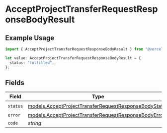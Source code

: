 # AcceptProjectTransferRequestResponseBodyResult

## Example Usage

```typescript
import { AcceptProjectTransferRequestResponseBodyResult } from "@vercel/sdk/models/acceptprojecttransferrequestop.js";

let value: AcceptProjectTransferRequestResponseBodyResult = {
  status: "fulfilled",
};
```

## Fields

| Field                                                                                                                | Type                                                                                                                 | Required                                                                                                             | Description                                                                                                          |
| -------------------------------------------------------------------------------------------------------------------- | -------------------------------------------------------------------------------------------------------------------- | -------------------------------------------------------------------------------------------------------------------- | -------------------------------------------------------------------------------------------------------------------- |
| `status`                                                                                                             | [models.AcceptProjectTransferRequestResponseBodyStatus](../models/acceptprojecttransferrequestresponsebodystatus.md) | :heavy_check_mark:                                                                                                   | N/A                                                                                                                  |
| `error`                                                                                                              | [models.AcceptProjectTransferRequestResponseBodyError](../models/acceptprojecttransferrequestresponsebodyerror.md)   | :heavy_minus_sign:                                                                                                   | N/A                                                                                                                  |
| `code`                                                                                                               | *string*                                                                                                             | :heavy_minus_sign:                                                                                                   | N/A                                                                                                                  |